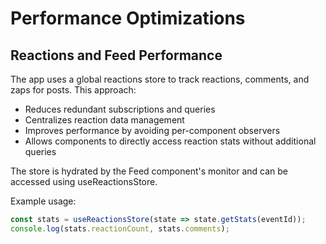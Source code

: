# Performance Optimizations

## Reactions and Feed Performance

The app uses a global reactions store to track reactions, comments, and zaps for posts. This approach:
- Reduces redundant subscriptions and queries
- Centralizes reaction data management
- Improves performance by avoiding per-component observers
- Allows components to directly access reaction stats without additional queries

The store is hydrated by the Feed component's monitor and can be accessed using useReactionsStore.

Example usage:
```typescript
const stats = useReactionsStore(state => state.getStats(eventId));
console.log(stats.reactionCount, stats.comments);
```
